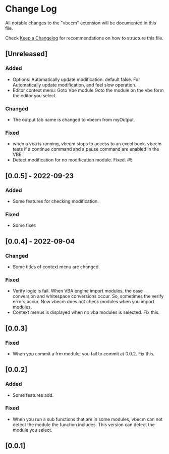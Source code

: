 # Change Log

All notable changes to the "vbecm" extension will be documented in this file.

Check [Keep a Changelog](http://keepachangelog.com/) for recommendations on how to structure this file.

## [Unreleased]

### Added
- Options: Automatically update modification. default false.
  For Automatically update modification, and feel slow operation.
- Editor context menu: Goto Vbe module
  Goto the module on the vbe form the editor you select.

### Changed
- The output tab name is changed to vbecm from myOutput.

### Fixed
- when a vba is running, vbecm stops to access to an excel book. 
  vbecm tests if a continue command and a pause command are enabled in the VBE.
- Detect modification for no modification module. Fixed. #5


## [0.0.5] - 2022-09-23
### Added
- Some features for checking modification.

### Fixed
- Some fixes


## [0.0.4] - 2022-09-04
### Changed
- Some titles of context menu are changed.

### Fixed
- Verify logic is fail. When VBA engine import modules, the case conversion and whitespace conversions occur.
  So, sometimes the verify errors occur. Now vbecm does not check modules when you import modules.
- Context menus is displayed when no vba modules is selected. Fix this.

## [0.0.3]
### Fixed
- When you commit a frm module, you fail to commit at 0.0.2. Fix this.

## [0.0.2]
### Added
- Some features add.

### Fixed
- When you run a sub functions that are in some modules, vbecm can not detect the module the function includes.
  This version can detect the module you select.

## [0.0.1]


<!-- 
### Added
 for new features.
### Changed
 for changes in existing functionality.
### Deprecated
 for soon-to-be removed features.
### Removed
 for now removed features.
### Fixed
 for any bug fixes.
### Security
 in case of vulnerabilities.
 -->
